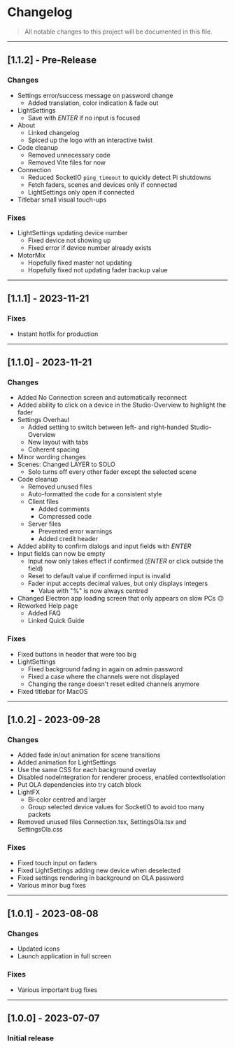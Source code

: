 # Changelog

> All notable changes to this project will be documented in this file.

---

## [1.1.2] - Pre-Release

### Changes

- Settings error/success message on password change
  - Added translation, color indication & fade out
- LightSettings
  - Save with _ENTER_ if no input is focused
- About
  - Linked changelog
  - Spiced up the logo with an interactive twist
- Code cleanup
  - Removed unnecessary code
  - Removed Vite files for now
- Connection
  - Reduced SocketIO `ping_timeout` to quickly detect Pi shutdowns
  - Fetch faders, scenes and devices only if connected
  - LightSettings only open if connected
- Titlebar small visual touch-ups

### Fixes

- LightSettings updating device number
  - Fixed device not showing up
  - Fixed error if device number already exists
- MotorMix
  - Hopefully fixed master not updating
  - Hopefully fixed not updating fader backup value

---

## [1.1.1] - 2023-11-21

### Fixes

- Instant hotfix for production

---

## [1.1.0] - 2023-11-21

### Changes

- Added No Connection screen and automatically reconnect
- Added ability to click on a device in the Studio-Overview to highlight the fader
- Settings Overhaul
  - Added setting to switch between left- and right-handed Studio-Overview
  - New layout with tabs
  - Coherent spacing
- Minor wording changes
- Scenes: Changed LAYER to SOLO
  - Solo turns off every other fader except the selected scene
- Code cleanup
  - Removed unused files
  - Auto-formatted the code for a consistent style
  - Client files
    - Added comments
    - Compressed code
  - Server files
    - Prevented error warnings
    - Added credit header
- Added ability to confirm dialogs and input fields with _ENTER_
- Input fields can now be empty
  - Input now only takes effect if confirmed (_ENTER_ or click outside the field)
  - Reset to default value if confirmed input is invalid
  - Fader input accepts decimal values, but only displays integers
    - Value with "%" is now always centred
- Changed Electron app loading screen that only appears on slow PCs 🙃
- Reworked Help page
  - Added FAQ
  - Linked Quick Guide

### Fixes

- Fixed buttons in header that were too big
- LightSettings
  - Fixed background fading in again on admin password
  - Fixed a case where the channels were not displayed
  - Changing the range doesn't reset edited channels anymore
- Fixed titlebar for MacOS

---

## [1.0.2] - 2023-09-28

### Changes

- Added fade in/out animation for scene transitions
- Added animation for LightSettings
- Use the same CSS for each background overlay
- Disabled nodeIntegration for renderer process, enabled contextIsolation
- Put OLA dependencies into try catch block
- LightFX
  - Bi-color centred and larger
  - Group selected device values for SocketIO to avoid too many packets
- Removed unused files Connection.tsx, SettingsOla.tsx and SettingsOla.css

### Fixes

- Fixed touch input on faders
- Fixed LightSettings adding new device when deselected
- Fixed settings rendering in background on OLA password
- Various minor bug fixes

---

## [1.0.1] - 2023-08-08

### Changes

- Updated icons
- Launch application in full screen

### Fixes

- Various important bug fixes

---

## [1.0.0] - 2023-07-07

### Initial release
